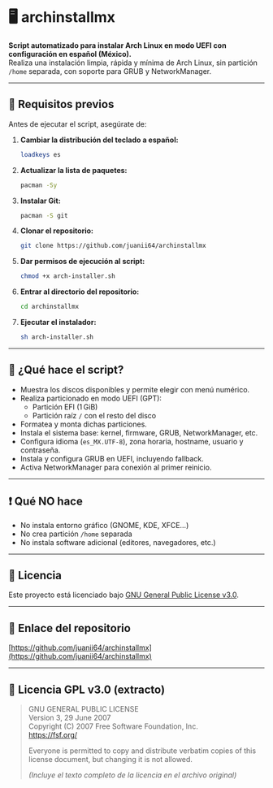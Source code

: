 # 🖥️ archinstallmx

**Script automatizado para instalar Arch Linux en modo UEFI con configuración en español (México).**  
Realiza una instalación limpia, rápida y mínima de Arch Linux, sin partición `/home` separada, con soporte para GRUB y NetworkManager.

---

## 🚀 Requisitos previos

Antes de ejecutar el script, asegúrate de:

1. **Cambiar la distribución del teclado a español:**
    ```bash
    loadkeys es
    ```

2. **Actualizar la lista de paquetes:**
    ```bash
    pacman -Sy
    ```

3. **Instalar Git:**
    ```bash
    pacman -S git
    ```

4. **Clonar el repositorio:**
    ```bash
    git clone https://github.com/juanii64/archinstallmx
    ```

5. **Dar permisos de ejecución al script:**
    ```bash
    chmod +x arch-installer.sh
    ```

6. **Entrar al directorio del repositorio:**
    ```bash
    cd archinstallmx
    ```

7. **Ejecutar el instalador:**
    ```bash
    sh arch-installer.sh
    ```

---

## 🧠 ¿Qué hace el script?

- Muestra los discos disponibles y permite elegir con menú numérico.
- Realiza particionado en modo UEFI (GPT):
  - Partición EFI (1 GiB)
  - Partición raíz `/` con el resto del disco
- Formatea y monta dichas particiones.
- Instala el sistema base: kernel, firmware, GRUB, NetworkManager, etc.
- Configura idioma (`es_MX.UTF-8`), zona horaria, hostname, usuario y contraseña.
- Instala y configura GRUB en UEFI, incluyendo fallback.
- Activa NetworkManager para conexión al primer reinicio.

---

## ❗ Qué NO hace

- No instala entorno gráfico (GNOME, KDE, XFCE…)
- No crea partición `/home` separada
- No instala software adicional (editores, navegadores, etc.)

---

## 📄 Licencia

Este proyecto está licenciado bajo [GNU General Public License v3.0](https://www.gnu.org/licenses/gpl-3.0.html).

---

## 📌 Enlace del repositorio

[https://github.com/juanii64/archinstallmx](https://github.com/juanii64/archinstallmx)

---

## 🧾 Licencia GPL v3.0 (extracto)

> GNU GENERAL PUBLIC LICENSE  
> Version 3, 29 June 2007  
> Copyright (C) 2007 Free Software Foundation, Inc.  
> https://fsf.org/
>
> Everyone is permitted to copy and distribute verbatim copies of this license document, but changing it is not allowed.
>
> *(Incluye el texto completo de la licencia en el archivo original)*